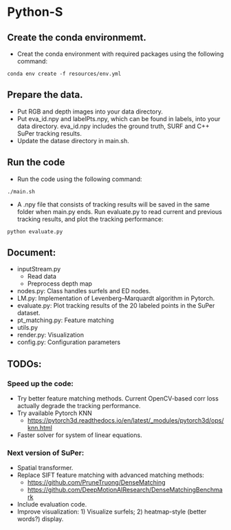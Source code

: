 # Python-S

## Create the conda environmemt.
* Creat the conda environment with required packages using the following command:
```
conda env create -f resources/env.yml
```
## Prepare the data.
* Put RGB and depth images into your data directory.
* Put eva_id.npy and labelPts.npy, which can be found in labels, into your data directory. eva_id.npy includes the ground truth, SURF and C++ SuPer tracking results.
* Update the datase directory in main.sh.
## Run the code
* Run the code using the following command:
```
./main.sh
```
* A .npy file that consists of tracking results will be saved in the same folder when main.py ends. Run evaluate.py to read current and previous tracking results, and plot the tracking performance:
```
python evaluate.py
```
## Document:
* inputStream.py
  - Read data
  - Preprocess depth map
* nodes.py: Class handles surfels and ED nodes.
* LM.py: Implementation of Levenberg–Marquardt algorithm in Pytorch.
* evaluate.py: Plot tracking results of the 20 labeled points in the SuPer dataset.
* pt_matching.py: Feature matching
* utils.py
* render.py: Visualization
* config.py: Configuration parameters
  
## TODOs:
### Speed up the code:
* Try better feature matching methods. Current OpenCV-based corr loss actually degrade the tracking performance.
* Try available Pytorch KNN
  - https://pytorch3d.readthedocs.io/en/latest/_modules/pytorch3d/ops/knn.html
* Faster solver for system of linear equations.

### Next version of SuPer:
* Spatial transformer.
* Replace SIFT feature matching with advanced matching methods:
  - https://github.com/PruneTruong/DenseMatching
  - https://github.com/DeepMotionAIResearch/DenseMatchingBenchmark
* Include evaluation code.
* Improve visualization: 1) Visualize surfels; 2) heatmap-style (better words?) display.
